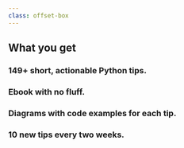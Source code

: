 ```yaml
---
class: offset-box
---
```


## What you get

### 149+ short, actionable Python tips.

### Ebook with no fluff.

### Diagrams with code examples for each tip.

### 10 new tips every two weeks.
